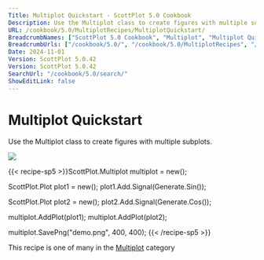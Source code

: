 ```yaml
---
Title: Multiplot Quickstart - ScottPlot 5.0 Cookbook
Description: Use the Multiplot class to create figures with multiple subplots.
URL: /cookbook/5.0/MultiplotRecipes/MultiplotQuickstart/
BreadcrumbNames: ["ScottPlot 5.0 Cookbook", "Multiplot", "Multiplot Quickstart"]
BreadcrumbUrls: ["/cookbook/5.0/", "/cookbook/5.0/MultiplotRecipes", "/cookbook/5.0/MultiplotRecipes/MultiplotQuickstart"]
Date: 2024-11-01
Version: ScottPlot 5.0.42
Version: ScottPlot 5.0.42
SearchUrl: "/cookbook/5.0/search/"
ShowEditLink: false
---
```



<div class='d-flex align-items-center mt-5'>
<h1 class='me-2 text-dark my-0 border-0'>Multiplot Quickstart</h1>
</div>

Use the Multiplot class to create figures with multiple subplots.

[![](/cookbook/5.0/images/MultiplotQuickstart.png?241101192719)](/cookbook/5.0/images/MultiplotQuickstart.png?241101192719)

{{< recipe-sp5 >}}ScottPlot.Multiplot multiplot = new();

ScottPlot.Plot plot1 = new();
plot1.Add.Signal(Generate.Sin());

ScottPlot.Plot plot2 = new();
plot2.Add.Signal(Generate.Cos());

multiplot.AddPlot(plot1);
multiplot.AddPlot(plot2);

multiplot.SavePng("demo.png", 400, 400);
{{< /recipe-sp5 >}}

<div class='my-5 text-center'>This recipe is one of many in the <a href='/cookbook/5.0/MultiplotRecipes'>Multiplot</a> category</div>


